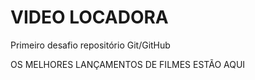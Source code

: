 # VIDEO LOCADORA
Primeiro desafio repositório Git/GitHub

OS MELHORES LANÇAMENTOS DE FILMES ESTÃO AQUI
